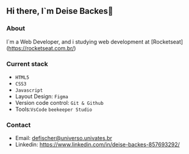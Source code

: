 ## Hi there, I`m Deise Backes👋

### About
I`m a Web Developer, and i studying web development at [Rocketseat] (https://rocketseat.com.br/)

### Current stack
- `HTML5`
- `CSS3`
- `Javascript`
- Layout Design: `Figma`
- Version code control: `Git & Github`
- Tools:`VsCode` `beekeeper Studio`

### Contact
- Email: defischer@universo.univates.br
- Linkedin: https://www.linkedin.com/in/deise-backes-857693292/



